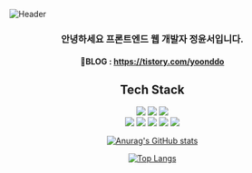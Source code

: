 ![Header](https://capsule-render.vercel.app/api?type=waving&color=0:EEFF00,100:a82da8&height=270&section=header&text=Yoonseo&Jeong&fontSize=60&fontColor=black)



<div class="readme" align="center";>
<div class="text">
<h3>안녕하세요 프론트엔드 웹 개발자 정윤서입니다.</h3>

<h4>🌱BLOG : <a href="https://tistory.com/yoonddo/">https://tistory.com/yoonddo</a></h4>

<!--

Here are some ideas to get you started:
✨
- 🔭 I’m currently working on ...
- 🌱 I’m currently learning ...
- 👯 I’m looking to collaborate on ...
- 🤔 I’m looking for help with ...
- 💬 Ask me about ...
- 📫 How to reach me: ...
- 😄 Pronouns: ...
- ⚡ Fun fact: ...
-->
<h2>Tech Stack</h2>

<img src="https://img.shields.io/badge/HTML5-E34F26?style=flat-square&logo=HTML5&logoColor=white"/> <img src="https://img.shields.io/badge/CSS3-1572B6?style=flat-square&logo=CSS3&logoColor=white"/> <img src="https://img.shields.io/badge/JavaScript-F7DF1E?style=fsquare&logo=JavaScript&logoColor=white"/><br><img src="https://img.shields.io/badge/jQuery-0769AD?style=flat-square&logo=jQuery3&logoColor=white"/> <img src="https://img.shields.io/badge/MySQL-4479A1?style=flat-square&logo=CSS3&logoColor=white"/> <img src="https://img.shields.io/badge/EclipseIDE-2C2255?style=flat-square&logo=EclipseIDE&logoColor=white"/> <img src="https://img.shields.io/badge/Spring-6DB33F?style=flat-square&logo=Spring&logoColor=white"/> <img src="https://img.shields.io/badge/ApacheTomcat-F8DC75?style=flat-square&logo=ApacheTomcat&logoColor=white"/>
</div>

<div class="git" style="display: -ms-flexbox">

<div style="flex:1">

[![Anurag's GitHub stats](https://github-readme-stats.vercel.app/api?username=dev-yoonddo)](https://github.com/dev-yoonddo/github-readme-stats)
</div>

<div style="flex:1">

[![Top Langs](https://github-readme-stats.vercel.app/api/top-langs/?username=dev-yoonddo)](https://github.com/dev-yoonddo/github-readme-stats)
</div>

</div>
</div>
